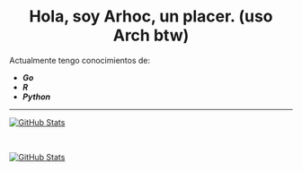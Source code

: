 <h1 align="center">Hola, soy Arhoc, un placer. (uso Arch btw)</h1>
<p>Actualmente tengo conocimientos de:</p>

<i><b>
  - Go <br/>
  - R <br/>
  - Python <br/>
</b></i>

<hr/>

[![GitHub Stats](https://github-readme-stats.vercel.app/api?username=Arhoc&show_icons=true&theme=cobalt&custom_title=Stats%20De%20Arhoc)](https://github.com/anuraghazra/github-readme-stats)

<br/>

[![GitHub Stats](https://github-readme-stats.vercel.app/api/top-langs?username=Arhoc&theme=cobalt&custom_title=Lenguajes%20Mas%20Usados)](https://github.com/anuraghazra/github-readme-stats)
